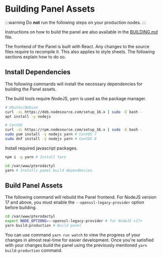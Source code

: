 # Building Panel Assets

:::warning
Do **not** run the following steps on your production nodes.
:::

Instructions on how to build the panel are also available in the [BUILDING.md](https://github.com/pterodactyl/panel/blob/1.0-develop/BUILDING.md) file.

The frontend of the Panel is built with React. Any changes to the source files require to recompile it.
This also applies to style sheets. The following sections explain how to do so.

## Install Dependencies

The following commands will install the necessary dependencies for building the Panel assets.

The build tools require NodeJS, yarn is used as the package manager.

```bash
# Ubuntu/Debian
curl -sL https://deb.nodesource.com/setup_16.x | sudo -E bash -
apt install -y nodejs

# CentOS
curl -sL https://rpm.nodesource.com/setup_16.x | sudo -E bash -
sudo yum install -y nodejs yarn # CentOS 7
sudo dnf install -y nodejs yarn # CentOS 8
```

Install required javascript packages.

```bash
npm i -g yarn # Install Yarn

cd /var/www/pterodactyl
yarn # Installs panel build dependencies
```

## Build Panel Assets

The following command will rebuild the Panel frontend. For NodeJS version 17 and above, you must enable the `--openssl-legacy-provider` option before building.

```bash
cd /var/www/pterodactyl
export NODE_OPTIONS=--openssl-legacy-provider # for NodeJS v17+
yarn build:production # Build panel
```

You can use command `yarn run watch` to view the progress of your changes in almost real-time for easier development. Once you're satisfied with your changes build the panel using the previously mentioned `yarn build:production` command. 
